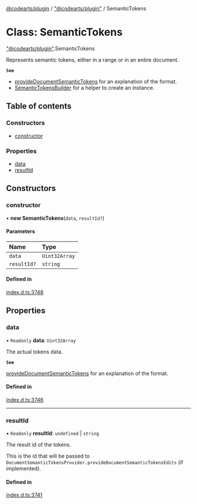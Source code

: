 [@codearts/plugin](../README.md) / ["@codearts/plugin"](../modules/_codearts_plugin_.md) / SemanticTokens

# Class: SemanticTokens

["@codearts/plugin"](../modules/_codearts_plugin_.md).SemanticTokens

Represents semantic tokens, either in a range or in an entire document.

**`See`**

 - [provideDocumentSemanticTokens](../interfaces/codearts_plugin_.DocumentSemanticTokensProvider.md#providedocumentsemantictokens) for an explanation of the format.
 - [SemanticTokensBuilder](codearts_plugin_.SemanticTokensBuilder.md) for a helper to create an instance.

## Table of contents

### Constructors

- [constructor](codearts_plugin_.SemanticTokens.md#constructor)

### Properties

- [data](codearts_plugin_.SemanticTokens.md#data)
- [resultId](codearts_plugin_.SemanticTokens.md#resultid)

## Constructors

### constructor

• **new SemanticTokens**(`data`, `resultId?`)

#### Parameters

| Name | Type |
| :------ | :------ |
| `data` | `Uint32Array` |
| `resultId?` | `string` |

#### Defined in

[index.d.ts:3748](https://github.com/shuyaqian/cloudide-plugin-api/blob/5b69219/index.d.ts#L3748)

## Properties

### data

• `Readonly` **data**: `Uint32Array`

The actual tokens data.

**`See`**

[provideDocumentSemanticTokens](../interfaces/codearts_plugin_.DocumentSemanticTokensProvider.md#providedocumentsemantictokens) for an explanation of the format.

#### Defined in

[index.d.ts:3746](https://github.com/shuyaqian/cloudide-plugin-api/blob/5b69219/index.d.ts#L3746)

___

### resultId

• `Readonly` **resultId**: `undefined` \| `string`

The result id of the tokens.

This is the id that will be passed to `DocumentSemanticTokensProvider.provideDocumentSemanticTokensEdits` (if implemented).

#### Defined in

[index.d.ts:3741](https://github.com/shuyaqian/cloudide-plugin-api/blob/5b69219/index.d.ts#L3741)

